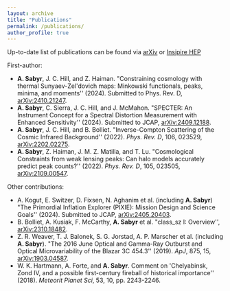 ```yaml
---
layout: archive
title: "Publications"
permalink: /publications/
author_profile: true
---
```


Up-to-date list of publications can be found via [arXiv](https://arxiv.org/search/astro-ph?searchtype=author&query=Sabyr,+A) or [Insipire HEP](https://inspirehep.net/authors/1915719)

First-author:
- **A. Sabyr**, J. C. Hill, and  Z. Haiman. "Constraining cosmology with thermal Sunyaev-Zel'dovich maps: Minkowski functionals, peaks, minima, and moments'' (2024). Submitted to Phys. Rev. D, [arXiv:2410.21247](https://arxiv.org/abs/2410.21247).
- **A. Sabyr**, C. Sierra, J. C. Hill, and  J. McMahon. "SPECTER: An Instrument Concept for a Spectral Distortion Measurement with Enhanced Sensitivity'' (2024). Submitted to JCAP, [arXiv:2409.12188](https://arxiv.org/abs/2409.12188).
- **A. Sabyr**, J. C. Hill, and B. Bolliet. "Inverse-Compton Scattering of the Cosmic Infrared Background'' (2022). *Phys. Rev. D*, 106, 023529, [arXiv:2202.02275](https://arxiv.org/abs/2202.02275). 
- **A. Sabyr**, Z. Haiman, J. M. Z. Matilla, and T. Lu. "Cosmological Constraints from weak lensing peaks: Can halo models accurately predict peak counts?'' (2022). *Phys. Rev. D*, 105, 023505, [arXiv:2109.00547](https://arxiv.org/abs/2109.00547).

Other contributions:
-  A. Kogut, E. Switzer, D. Fixsen, N. Aghanim et al. (including **A. Sabyr**) "The Primordial Inflation Explorer (PIXIE): Mission Design and Science Goals''  (2024). Submitted to JCAP, [arXiv:2405.20403](https://arxiv.org/abs/2405.20403).
- B. Bolliet, A. Kusiak, F. McCarthy, **A. Sabyr** et al. "class_sz I: Overview'', [arXiv:2310.18482](https://arxiv.org/abs/2310.18482).
- Z. R. Weaver, T. J. Balonek, S. G. Jorstad,  A. P. Marscher et al. (including **A. Sabyr**). "The 2016 June Optical and Gamma-Ray Outburst and Optical Microvariability of the Blazar 3C 454.3'' (2019). *ApJ*, 875, 15, [arXiv:1903.04587](https://arxiv.org/abs/1903.04587).
- W. K. Hartmann, A. Forte, and **A. Sabyr**. Comment on 'Chelyabinsk, Zond IV, and a possible first-century fireball of historical importance'' (2018). *Meteorit Planet Sci*, 53, 10, pp. 2243-2246.
